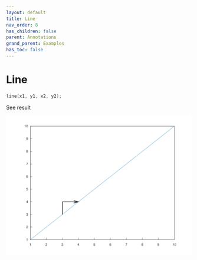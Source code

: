 ```yaml
---
layout: default
title: Line
nav_order: 8
has_children: false
parent: Annotations
grand_parent: Examples
has_toc: false
---
```

# Line

```cpp
line(x1, y1, x2, y2);
```


See result

[![example_line_1](line/line_1.svg)](https://github.com/alandefreitas/matplotplusplus/blob/master/examples/annotations/line/line_1.cpp)







<!-- Generated with mdsplit: https://github.com/alandefreitas/mdsplit -->
